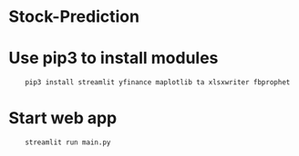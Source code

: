 # Stock-Prediction

# Use pip3 to install modules
```
    pip3 install streamlit yfinance maplotlib ta xlsxwriter fbprophet
```
# Start web app
```
    streamlit run main.py
```
